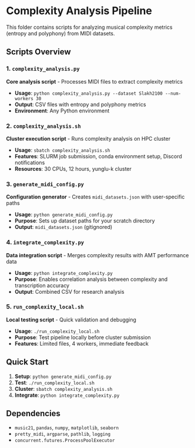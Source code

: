 # Complexity Analysis Pipeline

This folder contains scripts for analyzing musical complexity metrics (entropy and polyphony) from MIDI datasets.

## Scripts Overview

### 1. `complexity_analysis.py`
**Core analysis script** - Processes MIDI files to extract complexity metrics
- **Usage**: `python complexity_analysis.py --dataset Slakh2100 --num-workers 30`
- **Output**: CSV files with entropy and polyphony metrics
- **Environment**: Any Python environment

### 2. `complexity_analysis.sh`
**Cluster execution script** - Runs complexity analysis on HPC cluster
- **Usage**: `sbatch complexity_analysis.sh`
- **Features**: SLURM job submission, conda environment setup, Discord notifications
- **Resources**: 30 CPUs, 12 hours, yunglu-k cluster

### 3. `generate_midi_config.py`
**Configuration generator** - Creates `midi_datasets.json` with user-specific paths
- **Usage**: `python generate_midi_config.py`
- **Purpose**: Sets up dataset paths for your scratch directory
- **Output**: `midi_datasets.json` (gitignored)

### 4. `integrate_complexity.py`
**Data integration script** - Merges complexity results with AMT performance data
- **Usage**: `python integrate_complexity.py`
- **Purpose**: Enables correlation analysis between complexity and transcription accuracy
- **Output**: Combined CSV for research analysis

### 5. `run_complexity_local.sh`
**Local testing script** - Quick validation and debugging
- **Usage**: `./run_complexity_local.sh`
- **Purpose**: Test pipeline locally before cluster submission
- **Features**: Limited files, 4 workers, immediate feedback

## Quick Start

1. **Setup**: `python generate_midi_config.py`
2. **Test**: `./run_complexity_local.sh`
3. **Cluster**: `sbatch complexity_analysis.sh`
4. **Integrate**: `python integrate_complexity.py`

## Dependencies

- `music21`, `pandas`, `numpy`, `matplotlib`, `seaborn`
- `pretty_midi`, `argparse`, `pathlib`, `logging`
- `concurrent.futures.ProcessPoolExecutor`
